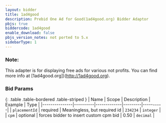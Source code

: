```yaml
---
layout: bidder
title: 1ad4good
description: Prebid One Ad for Good(1ad4good.org) Bidder Adaptor
pbjs: true
biddercode: 1ad4good
enable_download: false
pbjs_version_notes: not ported to 5.x
sidebarType: 1
---
```


### Note:
This adapter is for displaying free ads for various not profits. You can find more info at [1ad4good.org])(http://1ad4good.org).

### Bid Params

{: .table .table-bordered .table-striped }
| Name          | Scope    | Description | Example | Type     |
|---------------|----------|-------------|---------|----------|
| `placementId` | required |  Meaningless, but required id          | `234234`   | `integer` |
| `cpm`         | optional | forces bidder to insert custom cpm bid            |   0.50      | `decimal`  |
